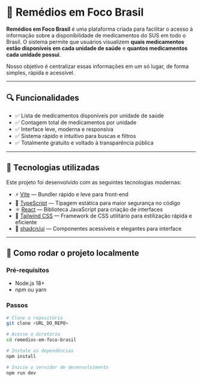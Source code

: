 # 💊 Remédios em Foco Brasil


**Remédios em Foco Brasil** é uma plataforma criada para facilitar o acesso à informação sobre a disponibilidade de medicamentos do SUS em todo o Brasil. O sistema permite que usuários visualizem **quais medicamentos estão disponíveis em cada unidade de saúde** e **quantos medicamentos cada unidade possui**.

Nosso objetivo é centralizar essas informações em um só lugar, de forma simples, rápida e acessível.

---

## 🔍 Funcionalidades

- ✅ Lista de medicamentos disponíveis por unidade de saúde  
- ✅ Contagem total de medicamentos por unidade  
- ✅ Interface leve, moderna e responsiva  
- ✅ Sistema rápido e intuitivo para buscas e filtros  
- ✅ Totalmente gratuito e voltado à transparência pública

---

## 🧪 Tecnologias utilizadas

Este projeto foi desenvolvido com as seguintes tecnologias modernas:

- ⚡ [Vite](https://vitejs.dev/) — Bundler rápido e leve para front-end
- 🔷 [TypeScript](https://www.typescriptlang.org/) — Tipagem estática para maior segurança no código
- ⚛️ [React](https://reactjs.org/) — Biblioteca JavaScript para criação de interfaces
- 🎨 [Tailwind CSS](https://tailwindcss.com/) — Framework de CSS utilitário para estilização rápida e eficiente
- 🧩 [shadcn/ui](https://ui.shadcn.dev/) — Componentes acessíveis e elegantes para interface

---

## 🚀 Como rodar o projeto localmente

### Pré-requisitos

- Node.js 18+
- npm ou yarn

### Passos

```bash
# Clone o repositório
git clone <URL_DO_REPO>

# Acesse o diretório
cd remedios-em-foco-brasil

# Instale as dependências
npm install

# Inicie o servidor de desenvolvimento
npm run dev
